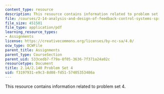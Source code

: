 ```yaml
---
content_type: resource
description: This resource contains information related to problem set 4.
file: /courses/2-14-analysis-and-design-of-feedback-control-systems-spring-2014/f3197931e9c38d08fd5157405353486a_MIT2_14S14_Problem_Set_4.pdf
file_size: 451501
file_type: application/pdf
learning_resource_types:
- Assignments
license: https://creativecommons.org/licenses/by-nc-sa/4.0/
ocw_type: OCWFile
parent_title: Assignments
parent_type: CourseSection
parent_uid: 533cedb7-f79a-8f05-3636-7f371a24a02c
resourcetype: Document
title: 2.14/2.140 Problem Set 4
uid: f3197931-e9c3-8d08-fd51-57405353486a
---
```

This resource contains information related to problem set 4.